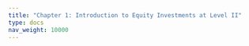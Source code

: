 ```yaml
---
title: "Chapter 1: Introduction to Equity Investments at Level II"
type: docs
nav_weight: 10000
---
```

